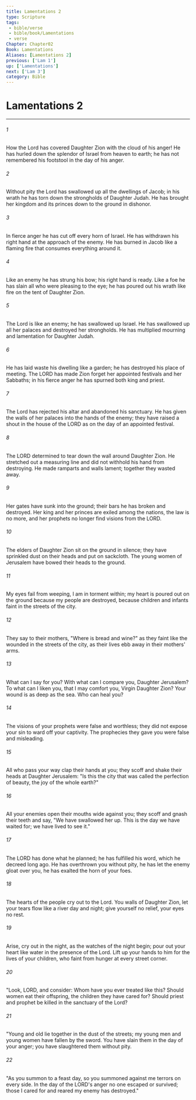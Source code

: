 ```yaml
---
title: Lamentations 2
type: Scripture
tags:
 - bible/verse
 - bible/book/Lamentations
 - verse
Chapter: Chapter02
Book: Lamentations
Aliases: [Lamentations 2]
previous: ['Lam 1']
up: ['Lamentations']
next: ['Lam 3']
category: Bible
---
```

# Lamentations 2

***


###### 1 
How the Lord has covered Daughter Zion with the cloud of his anger! He has hurled down the splendor of Israel from heaven to earth; he has not remembered his footstool in the day of his anger. 

###### 2 
Without pity the Lord has swallowed up all the dwellings of Jacob; in his wrath he has torn down the strongholds of Daughter Judah. He has brought her kingdom and its princes down to the ground in dishonor. 

###### 3 
In fierce anger he has cut off every horn of Israel. He has withdrawn his right hand at the approach of the enemy. He has burned in Jacob like a flaming fire that consumes everything around it. 

###### 4 
Like an enemy he has strung his bow; his right hand is ready. Like a foe he has slain all who were pleasing to the eye; he has poured out his wrath like fire on the tent of Daughter Zion. 

###### 5 
The Lord is like an enemy; he has swallowed up Israel. He has swallowed up all her palaces and destroyed her strongholds. He has multiplied mourning and lamentation for Daughter Judah. 

###### 6 
He has laid waste his dwelling like a garden; he has destroyed his place of meeting. The LORD has made Zion forget her appointed festivals and her Sabbaths; in his fierce anger he has spurned both king and priest. 

###### 7 
The Lord has rejected his altar and abandoned his sanctuary. He has given the walls of her palaces into the hands of the enemy; they have raised a shout in the house of the LORD as on the day of an appointed festival. 

###### 8 
The LORD determined to tear down the wall around Daughter Zion. He stretched out a measuring line and did not withhold his hand from destroying. He made ramparts and walls lament; together they wasted away. 

###### 9 
Her gates have sunk into the ground; their bars he has broken and destroyed. Her king and her princes are exiled among the nations, the law is no more, and her prophets no longer find visions from the LORD. 

###### 10 
The elders of Daughter Zion sit on the ground in silence; they have sprinkled dust on their heads and put on sackcloth. The young women of Jerusalem have bowed their heads to the ground. 

###### 11 
My eyes fail from weeping, I am in torment within; my heart is poured out on the ground because my people are destroyed, because children and infants faint in the streets of the city. 

###### 12 
They say to their mothers, "Where is bread and wine?" as they faint like the wounded in the streets of the city, as their lives ebb away in their mothers' arms. 

###### 13 
What can I say for you? With what can I compare you, Daughter Jerusalem? To what can I liken you, that I may comfort you, Virgin Daughter Zion? Your wound is as deep as the sea. Who can heal you? 

###### 14 
The visions of your prophets were false and worthless; they did not expose your sin to ward off your captivity. The prophecies they gave you were false and misleading. 

###### 15 
All who pass your way clap their hands at you; they scoff and shake their heads at Daughter Jerusalem: "Is this the city that was called the perfection of beauty, the joy of the whole earth?" 

###### 16 
All your enemies open their mouths wide against you; they scoff and gnash their teeth and say, "We have swallowed her up. This is the day we have waited for; we have lived to see it." 

###### 17 
The LORD has done what he planned; he has fulfilled his word, which he decreed long ago. He has overthrown you without pity, he has let the enemy gloat over you, he has exalted the horn of your foes. 

###### 18 
The hearts of the people cry out to the Lord. You walls of Daughter Zion, let your tears flow like a river day and night; give yourself no relief, your eyes no rest. 

###### 19 
Arise, cry out in the night, as the watches of the night begin; pour out your heart like water in the presence of the Lord. Lift up your hands to him for the lives of your children, who faint from hunger at every street corner. 

###### 20 
"Look, LORD, and consider: Whom have you ever treated like this? Should women eat their offspring, the children they have cared for? Should priest and prophet be killed in the sanctuary of the Lord? 

###### 21 
"Young and old lie together in the dust of the streets; my young men and young women have fallen by the sword. You have slain them in the day of your anger; you have slaughtered them without pity. 

###### 22 
"As you summon to a feast day, so you summoned against me terrors on every side. In the day of the LORD's anger no one escaped or survived; those I cared for and reared my enemy has destroyed." 
